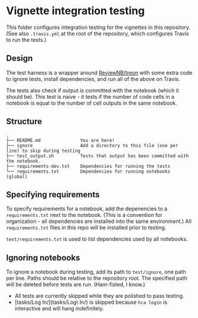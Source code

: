 # Vignette integration testing

This folder configures integration testing for the vignettes in this repository.
(See also `.travis.yml` at the root of the repository, which configures Travis
to run the tests.)

## Design

The test harness is a wrapper around [ReviewNB/treon](https://github.com/ReviewNB/treon)
with some extra code to ignore tests, install dependencies, and run all of the above
on Travis.

The tests also check if output is committed with the notebook (which it should be).
This test is naive - it tests if the number of code cells in a notebook is equal to
the number of cell outputs in the same notebook.

## Structure

    .
    ├── README.md               You are here!
    ├── ignore                  Add a directory to this file (one per line) to skip during testing
    ├── test_output.sh          Tests that output has been committed with the notebook.
    ├── requirements-dev.txt    Dependencies for running the tests
    └── requirements.txt        Dependencies for running notebooks (global)

## Specifying requirements

To specify requirements for a notebook, add the depenencies to a `requirements.txt` next
to the notebook. (This is a convention for organization - all dependencies are installed
into the same environment.) All `requirements.txt` files in this repo will be installed
prior to testing.

`test/requirements.txt` is used to list dependencies used by all notebooks.

## Ignoring notebooks

To ignore a notebook during testing, add its path to `test/ignore`, one path per line.
Paths should be relative to the repository root.
The specified path will be deleted before tests are run. (Ham-fisted, I know.)

* All tests are currently skipped while they are polished to pass testing.
* [tasks/Log In/](tasks/Log\ In/) is skipped because `hca login` is interactive and
  will hang indefinitely.
